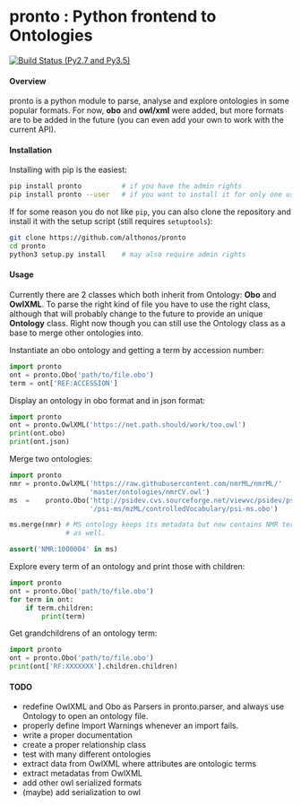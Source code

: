 # pronto : **P**ython f**ron**tend **t**o **O**ntologies

[![Build Status (Py2.7 and Py3.5)](https://travis-ci.org/althonos/pronto.svg?branch=master)](https://travis-ci.org/althonos/pronto)

#### Overview
pronto is a python module to parse, analyse and explore ontologies in some popular formats. For now, **obo** and **owl/xml** were added, but more formats are to be added in the future (you can even add your own to work with the current API).


#### Installation
Installing with pip is the easiest:
```bash
pip install pronto          # if you have the admin rights
pip install pronto --user   # if you want to install it for only one user
```

If for some reason you do not like `pip`, you can also clone the repository and install it with the setup script (still requires `setuptools`):
```bash
git clone https://github.com/althonos/pronto
cd pronto
python3 setup.py install    # may also require admin rights
```


#### Usage
Currently there are 2 classes which both inherit from Ontology: **Obo** and **OwlXML**. To parse the right kind of file you have to use the right class, although that will probably change to the future to provide an unique **Ontology** class. Right now though you can still use the Ontology class as a base to merge other ontologies into.

Instantiate an obo ontology and getting a term by accession number:
```python
import pronto
ont = pronto.Obo('path/to/file.obo')
term = ont['REF:ACCESSION']
```

Display an ontology in obo format and in json format:
```python
import pronto
ont = pronto.OwlXML('https://net.path.should/work/too.owl')
print(ont.obo)
print(ont.json)
```

Merge two ontologies:
```python
import pronto
nmr = pronto.OwlXML('https://raw.githubusercontent.com/nmrML/nmrML/'
                    'master/ontologies/nmrCV.owl')
ms  =    pronto.Obo('http://psidev.cvs.sourceforge.net/viewvc/psidev/psi'
                    '/psi-ms/mzML/controlledVocabulary/psi-ms.obo')

ms.merge(nmr) # MS ontology keeps its metadata but now contains NMR terms
              # as well.

assert('NMR:1000004' in ms)
```

Explore every term of an ontology and print those with children:
```python
import pronto
ont = pronto.Obo('path/to/file.obo')
for term in ont:
    if term.children:
        print(term)
```

Get grandchildrens of an ontology term:
```python
import pronto
ont = pronto.Obo('path/to/file.obo')
print(ont['RF:XXXXXXX'].children.children)
```

#### TODO
* redefine OwlXML and Obo as Parsers in pronto.parser, and always use Ontology to open an ontology file.
* properly define Import Warnings whenever an import fails. 
* write a proper documentation
* create a proper relationship class
* test with many different ontologies
* extract data from OwlXML where attributes are ontologic terms
* extract metadatas from OwlXML
* add other owl serialized formats
* (maybe) add serialization to owl

